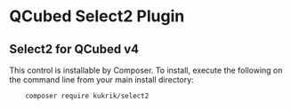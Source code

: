 # QCubed Select2 Plugin


## Select2 for QCubed v4

This control is installable by Composer. To install, execute the following on the command line from your main
install directory:
```
	composer require kukrik/select2
```    
